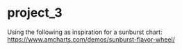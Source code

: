 # project_3

Using the following as inspiration for a sunburst chart:
https://www.amcharts.com/demos/sunburst-flavor-wheel/
